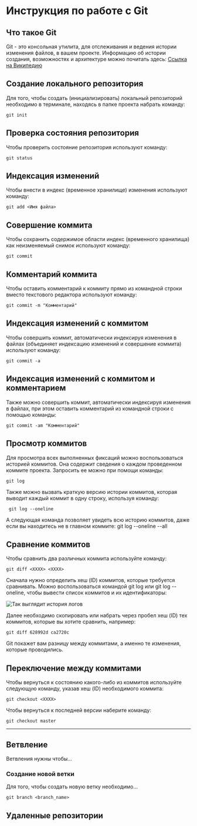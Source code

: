 # **Инструкция по работе с Git**

## Что такое Git

 Git - это консольная утилита, для отслеживания и ведения истории изменения файлов, в вашем проекте. Информацию об истории создания, возможностях и архитектуре можно почитать здесь: [Ссылка на Википедию](https://ru.wikipedia.org/wiki/Git "Ссылка на Википедию")

 ## Создание локального репозитория

 Для того, чтобы создать (инициализировать) локальный репозиторий необходимо в терминале, находясь в папке проекта набрать команду:

    git init

## Проверка состояния репозитория

Чтобы проверить состояние репозитория используют команду:

    git status

## Индексация изменений

Чтобы внести в индекс (временное хранилище) изменения используют команду:

    git add <Имя файла>

## Совершение коммита

Чтобы сохранить содержимое области индекс (временного хранилища) как неизменяемый снимок используют команду:

    git commit

 ## Комментарий коммита

Чтобы оставить комментарий к коммиту прямо из командной строки
вместо текстового редактора используют команду:

    git commit -m "Комментарий"

## Индексация изменений с коммитом

Чтобы совершить коммит, автоматически индексируя изменения в файлах (объединяет индексацию изменений и совершение коммита) используют команду:

    git commit -a

## Индексация изменений с коммитом и комментарием

Также можно совершить коммит, автоматически индексируя изменения в файлах, при этом оставить комментарий из командной строки с помощью команды:

    git commit -am "Комментарий"

## Просмотр коммитов

Для просмотра всех выполненных фиксаций можно воспользоваться историей коммитов. Она содержит сведения о каждом проведенном коммите проекта. Запросить ее можно при помощи команды:

    git log

Также можно вызвать краткую версию истории коммитов, которая выводит каждый коммит в одну строку, используя команду:

     git log --oneline

А следующая команда позволяет увидеть всю историю коммитов, даже если вы находитесь не в главном коммите:
    git log --oneline --all

## Сравнение коммитов

 Чтобы сравнить два различных коммита используйте команду:

    git diff <XXXX> <XXXX>

Сначала нужно определить хеш (ID) коммитов, которые требуется сравнивать. Можно воспользоваться командой git log или git log --oneline, чтобы вывести список коммитов и их идентификаторы:

![Так выглядит история логов](/git%20log.jpg)

Далее необходимо скопировать или набрать через пробел хеш (ID) тех коммитов, которые вы хотите сравнить, например:

    git diff 628992d ca2720c

 Git покажет вам разницу между коммитами, а именно те изменения, которые проводились.

 ## Переключение между коммитами

 Чтобы вернуться к состоянию какого-либо из коммитов используйте следующую команду, указав хеш (ID) необходимого коммита:

    git checkout <XXXX>

Чтобы вернуться к последней версии наберите команду:

    git checkout master
***
##  Ветвление

Ветвления нужны чтобы...

### Создание новой ветки

Для того, чтобы создать новую ветку необходимо...

    git branch <branch_name>



## Удаленные репозитории